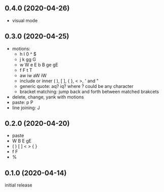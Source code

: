 0.4.0 (2020-04-26)
------------------

* visual mode

0.3.0 (2020-04-25)
------------------

* motions:
  * h l 0 ^ $
  * j k gg G
  * w W e E b B ge gE
  * f F t T
  * aw iw aW iW
  * include or inner ( ), [ ], { }, < >, ' and "
  * generic quote: aq? iq? where ? could be any character
  * bracket matching: jump back and forth between matched brakcets
* delete, change, yank with motions
* paste: p P
* line joining: J


0.2.0 (2020-04-20)
------------------

* paste
* W B E gE
* ( ) [ ] < > { }
* f F
* %

0.1.0 (2020-04-14)
------------------

initial release

